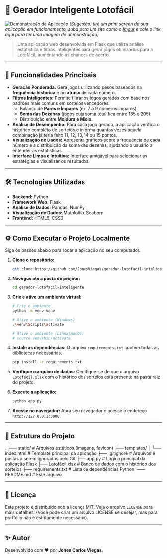 # 🎲 Gerador Inteligente Lotofácil

![Demonstração da Aplicação](https://i.imgur.com/link_para_sua_imagem.png) 
*(Sugestão: tire um print screen da sua aplicação em funcionamento, suba para um site como o [Imgur](https://imgur.com/upload) e cole o link aqui para ter uma imagem de demonstração)*

> Uma aplicação web desenvolvida em Flask que utiliza análise estatística e filtros inteligentes para gerar jogos otimizados para a Lotofácil, aumentando as chances de acerto.

---

## 🚀 Funcionalidades Principais

*   **Geração Ponderada:** Gera jogos utilizando pesos baseados na **frequência histórica** e no **atraso** de cada número.
*   **Filtros Inteligentes:** Permite filtrar os jogos gerados com base nos padrões mais comuns em sorteios vencedores:
    *   Balanço de **Pares e Ímpares** (ex: 7 a 9 números ímpares).
    *   **Soma das Dezenas** (jogos cuja soma total fica entre 185 e 205).
    *   Distribuição entre **Moldura e Miolo**.
*   **Análise de Desempenho:** Para cada jogo gerado, a aplicação verifica o histórico completo de sorteios e informa quantas vezes aquela combinação já teria feito 11, 12, 13, 14 ou 15 pontos.
*   **Visualização de Dados:** Apresenta gráficos sobre a frequência de cada número e a distribuição da soma das dezenas, ajudando o usuário a entender as estatísticas.
*   **Interface Limpa e Intuitiva:** Interface amigável para selecionar as estratégias e visualizar os resultados.

---

## 🛠️ Tecnologias Utilizadas

*   **Backend:** Python
*   **Framework Web:** Flask
*   **Análise de Dados:** Pandas, NumPy
*   **Visualização de Dados:** Matplotlib, Seaborn
*   **Frontend:** HTML5, CSS3

---

## ⚙️ Como Executar o Projeto Localmente

Siga os passos abaixo para rodar a aplicação no seu computador.

1.  **Clone o repositório:**
    ```bash
    git clone https://github.com/JonesViegas/gerador-lotofacil-inteligente.git
    ```

2.  **Navegue até a pasta do projeto:**
    ```bash
    cd gerador-lotofacil-inteligente
    ```

3.  **Crie e ative um ambiente virtual:**
    ```bash
    # Crie o ambiente
    python -m venv venv

    # Ative o ambiente (Windows)
    .\venv\Scripts\activate

    # Ative o ambiente (Linux/macOS)
    # source venv/bin/activate
    ```

4.  **Instale as dependências:**
    O arquivo `requirements.txt` contém todas as bibliotecas necessárias.
    ```bash
    pip install -r requirements.txt
    ```

5.  **Verifique o arquivo de dados:**
    Certifique-se de que o arquivo `Lotofácil.xlsx` com o histórico dos sorteios está presente na pasta raiz do projeto.

6.  **Execute a aplicação:**
    ```bash
    python app.py
    ```

7.  **Acesse no navegador:**
    Abra seu navegador e acesse o endereço `http://127.0.0.1:5000`.

---

## 📂 Estrutura do Projeto


.
├── static/ # Arquivos estáticos (imagens, favicon)
├── templates/
│ └── index.html # Template principal da aplicação
├── .gitignore # Arquivos e pastas a serem ignorados pelo Git
├── app.py # Lógica principal da aplicação Flask
├── Lotofácil.xlsx # Banco de dados com o histórico dos sorteios
├── requirements.txt # Lista de dependências Python
└── README.md # Este arquivo


---

## 📄 Licença

Este projeto é distribuído sob a licença MIT. Veja o arquivo `LICENSE` para mais detalhes. (Você pode criar um arquivo LICENSE se desejar, mas para portfólio não é estritamente necessário).

---

## ✨ Autor

Desenvolvido com ❤️ por **Jones Carlos Viegas**.